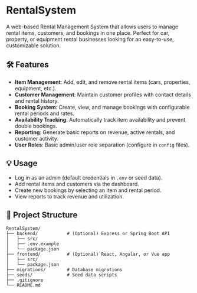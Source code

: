 # RentalSystem

A web-based Rental Management System that allows users to manage rental items, customers, and bookings in one place. Perfect for car, property, or equipment rental businesses looking for an easy-to-use, customizable solution.

## 🛠️ Features

* **Item Management**: Add, edit, and remove rental items (cars, properties, equipment, etc.).
* **Customer Management**: Maintain customer profiles with contact details and rental history.
* **Booking System**: Create, view, and manage bookings with configurable rental periods and rates.
* **Availability Tracking**: Automatically track item availability and prevent double bookings.
* **Reporting**: Generate basic reports on revenue, active rentals, and customer activity.
* **User Roles**: Basic admin/user role separation (configure in `config` files).


## 💡 Usage

* Log in as an admin (default credentials in `.env` or seed data).
* Add rental items and customers via the dashboard.
* Create new bookings by selecting an item and rental period.
* View reports to track revenue and utilization.

## 📂 Project Structure

```
RentalSystem/
├── backend/           # (Optional) Express or Spring Boot API
│   ├── src/
│   ├── .env.example
│   └── package.json
├── frontend/          # (Optional) React, Angular, or Vue app
│   ├── src/
│   └── package.json
├── migrations/        # Database migrations
├── seeds/             # Seed data scripts
├── .gitignore
└── README.md

